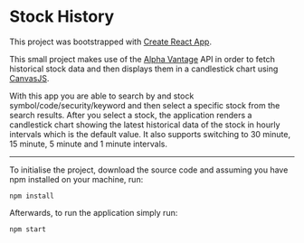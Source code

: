 # Stock History

This project was bootstrapped with [Create React App](https://github.com/facebook/create-react-app).

This small project makes use of the [Alpha Vantage](https://www.alphavantage.co/documentation/) API in order to fetch historical stock data and then displays them in a candlestick chart using [CanvasJS](https://canvasjs.com).

With this app you are able to search by and stock symbol/code/security/keyword and then select a specific stock from the search results. After you select a stock, the application renders a candlestick chart showing the latest historical data of the stock in hourly intervals which is the default value. It also supports switching to 30 minute, 15 minute, 5 minute and 1 minute intervals.

---

To initialise the project, download the source code and assuming you have npm installed on your machine, run:

```
npm install
```

Afterwards, to run the application simply run:

```
npm start
```

